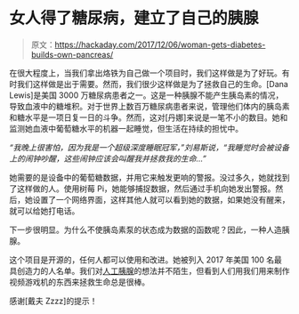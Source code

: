# 女人得了糖尿病，建立了自己的胰腺

> 原文：<https://hackaday.com/2017/12/06/woman-gets-diabetes-builds-own-pancreas/>

在很大程度上，当我们拿出烙铁为自己做一个项目时，我们这样做是为了好玩。有时我们这样做是出于需要。然而，我们很少这样做是为了拯救自己的生命。[Dana Lewis]是美国 3000 万糖尿病患者之一。这是一种胰腺不能产生胰岛素的情况，导致血液中的糖堆积。对于世界上数百万糖尿病患者来说，管理他们体内的胰岛素和糖水平是一项日复一日的斗争。然而，这对[丹娜]来说是一笔不小的数目。她和监测她血液中葡萄糖水平的机器一起睡觉，但生活在持续的担忧中。

*“我晚上很害怕，因为我是一个超级深度睡眠冠军，”刘易斯说，“我睡觉时会被设备上的闹钟吵醒，这些闹钟应该会叫醒我并拯救我的生命…”*

她需要的是设备中的葡萄糖数据，并用它来触发更响的警报。没过多久，她就找到了这样做的人。使用树莓 Pi，她能够捕捉数据，然后通过手机向她发出警报。然后，她设置了一个网络界面，这样其他人就可以看到她的数据，如果她没有醒来，就可以给她打电话。

下一步很明显。为什么不使胰岛素泵的状态成为数据的函数呢？因此，一种人造胰腺。

这个项目是开源的，任何人都可以使用和改进。她被列入 2017 年美国 100 名最具创造力的人名单。我们对[人工胰腺](https://hackaday.com/2016/12/19/closing-the-loop-on-an-artificial-pancreas/)的想法并不陌生，但看到人们用我们用来制作视频游戏机的东西来拯救生命总是很棒。

感谢[戴夫 Zzzz]的提示！